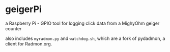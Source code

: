 geigerPi
========

a Raspberry Pi - GPIO tool for logging click data from a MighyOhm geiger counter 

also includes `myradmon.py` and `watchdog.sh`, which are a fork of pydadmon, a client for Radmon.org.


